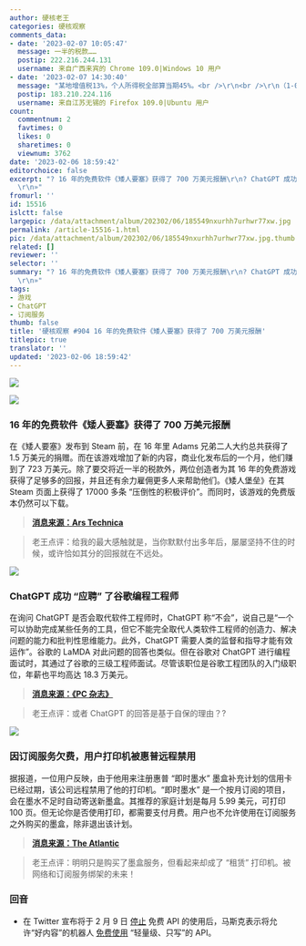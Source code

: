```yaml
---
author: 硬核老王
categories: 硬核观察
comments_data:
- date: '2023-02-07 10:05:47'
  message: 一半的税款……
  postip: 222.216.244.131
  username: 来自广西来宾的 Chrome 109.0|Windows 10 用户
- date: '2023-02-07 14:30:40'
  message: "某地增值税13%，个人所得税全部算当期45%。<br />\r\n<br />\r\n（1-0.13）×（1-0.45）= 47%"
  postip: 183.210.224.116
  username: 来自江苏无锡的 Firefox 109.0|Ubuntu 用户
count:
  commentnum: 2
  favtimes: 0
  likes: 0
  sharetimes: 0
  viewnum: 3762
date: '2023-02-06 18:59:42'
editorchoice: false
excerpt: "? 16 年的免费软件《矮人要塞》获得了 700 万美元报酬\r\n? ChatGPT 成功 “应聘” 了谷歌编程工程师\r\n? 因订阅服务欠费，用户打印机被惠普远程禁用\r\n»
  \r\n»"
fromurl: ''
id: 15516
islctt: false
largepic: /data/attachment/album/202302/06/185549nxurhh7urhwr77xw.jpg
permalink: /article-15516-1.html
pic: /data/attachment/album/202302/06/185549nxurhh7urhwr77xw.jpg.thumb.jpg
related: []
reviewer: ''
selector: ''
summary: "? 16 年的免费软件《矮人要塞》获得了 700 万美元报酬\r\n? ChatGPT 成功 “应聘” 了谷歌编程工程师\r\n? 因订阅服务欠费，用户打印机被惠普远程禁用\r\n»
  \r\n»"
tags:
- 游戏
- ChatGPT
- 订阅服务
thumb: false
title: '硬核观察 #904 16 年的免费软件《矮人要塞》获得了 700 万美元报酬'
titlepic: true
translator: ''
updated: '2023-02-06 18:59:42'
---
```


![](/data/attachment/album/202302/06/185549nxurhh7urhwr77xw.jpg)


![](/data/attachment/album/202302/06/185609xsme8m5sefvk8vt1.jpg)


### 16 年的免费软件《矮人要塞》获得了 700 万美元报酬


在《矮人要塞》发布到 Steam 前，在 16 年里 Adams 兄弟二人大约总共获得了 1.5 万美元的捐赠。而在该游戏增加了新的内容，商业化发布后的一个月，他们赚到了 723 万美元。除了要交将近一半的税款外，两位创造者为其 16 年的免费游戏获得了足够多的回报，并且还有余力雇佣更多人来帮助他们。《矮人堡垒》在其 Steam 页面上获得了 17000 多条 “压倒性的积极评价”。而同时，该游戏的免费版本仍然可以下载。



> 
> **[消息来源：Ars Technica](https://arstechnica.com/gaming/2023/02/after-16-years-of-freeware-dwarf-fortress-creators-get-their-7m-payday/)**
> 
> 
> 



> 
> 老王点评：给我的最大感触就是，当你默默付出多年后，屡屡坚持不住的时候，或许恰如其分的回报就在不远处。
> 
> 
> 


![](/data/attachment/album/202302/06/185706mnrf4zu6r1vjnk4x.jpg)


### ChatGPT 成功 “应聘” 了谷歌编程工程师


在询问 ChatGPT 是否会取代软件工程师时，ChatGPT 称“不会”，说自己是“一个可以协助完成某些任务的工具，但它不能完全取代人类软件工程师的创造力、解决问题的能力和批判性思维能力。此外，ChatGPT 需要人类的监督和指导才能有效运作”。谷歌的 LaMDA 对此问题的回答也类似。但在谷歌对 ChatGPT 进行编程面试时，其通过了谷歌的三级工程师面试。尽管该职位是谷歌工程团队的入门级职位，年薪也平均高达 18.3 万美元。



> 
> **[消息来源：《PC 杂志》](https://www.pcmag.com/news/chatgpt-passes-google-coding-interview-for-level-3-engineer-with-183k-salary)**
> 
> 
> 



> 
> 老王点评：或者 ChatGPT 的回答是基于自保的理由？?
> 
> 
> 


![](/data/attachment/album/202302/06/185715d276y2avukwrjq66.jpg)


### 因订阅服务欠费，用户打印机被惠普远程禁用


据报道，一位用户反映，由于他用来注册惠普 “即时墨水” 墨盒补充计划的信用卡已经过期，该公司远程禁用了他的打印机。“即时墨水” 是一个按月订阅的项目，会在墨水不足时自动寄送新墨盒。其推荐的家庭计划是每月 5.99 美元，可打印 100 页。但无论你是否使用打印，都需要支付月费。用户也不允许使用在订阅服务之外购买的墨盒，除非退出该计划。



> 
> **[消息来源：The Atlantic](https://www.theatlantic.com/technology/archive/2023/02/home-printer-digital-rights-management-hp-instant-ink-subscription/672913/)**
> 
> 
> 



> 
> 老王点评：明明只是购买了墨盒服务，但看起来却成了 “租赁” 打印机。被网络和订阅服务绑架的未来！
> 
> 
> 


### 回音


* 在 Twitter 宣布将于 2 月 9 日 [停止](/article-15503-1.html) 免费 API 的使用后，马斯克表示将允许“好内容”的机器人 [免费使用](https://www.theverge.com/2023/2/5/23586577/elon-musk-bots-good-content-twitters-api-free) “轻量级、只写”的 API。